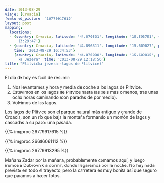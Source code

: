 ```yaml
---
date: 2013-08-29
viaje: [Croacia]
featured_picture: '26779917615'
layout: post
mapping:
  locations:
  - {country: Croacia, latitude: '44.870531', longitude: '15.598751', time: '2013-08-29
      13:29:47'}
  - {country: Croacia, latitude: '44.896311', longitude: '15.609027', place: Plitvice,
    time: '2013-08-29 16:34:53'}
  - {country: Croacia, latitude: '44.876038', longitude: '15.609815', place: "Plitvič\
      ka Jezera", time: '2013-08-29 12:18:56'}
title: "Plitvička jezera (lagos de Plitvice)"
---
```

El día de hoy es fácil de resumir:

1. Nos levantamos y hora y media de coche a los lagos de Plitvice.
2. Estuvimos en los lagos de Plitvice hasta las seis más o menos, tras unas ocho horas caminando (con paradas de por medio).
3. Volvimos de los lagos.

Los lagos de Plitvice son el parque natural más antiguo y grande de Croacia, son un río que baja la montaña formando un montón de lagos y cascadas a su paso: una pasada.

{{% imgproc 26779917615 %}}

{{% imgproc 26686061112 %}}

{{% imgproc 26779913295 %}}

Mañana Zadar por la mañana, probablemente comamos aquí, y luego iremos a Dubrovnik a dormir, donde llegaremos por la noche. No hay nada previsto en todo el trayecto, pero la carretera es muy bonita así que seguro que paramos a hacer fotos.

